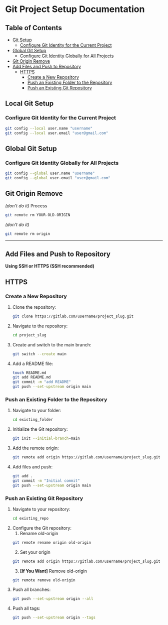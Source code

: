 # Git Project Setup Documentation
## Table of Contents
- [Git Setup](#local-git-setup)
  - [Configure Git Identity for the Current Project](#configure-git-identity-for-the-current-project)
- [Global Git Setup](#global-git-setup)
  - [Configure Git Identity Globally for All Projects](#configure-git-identity-globally-for-all-projects)
- [Git Origin Remove](#git-origin-remove)
- [Add Files and Push to Repository](#add-files-and-push-to-repository)
  - [HTTPS](#https)
    - [Create a New Repository](#create-a-new-repository)
    - [Push an Existing Folder to the Repository](#push-an-existing-folder-to-the-repository)
    - [Push an Existing Git Repository](#push-an-existing-git-repository)

## Local Git Setup
### Configure Git Identity for the Current Project
```bash
git config --local user.name "username"
git config --local user.email "user@gmail.com"
```

## Global Git Setup
### Configure Git Identity Globally for All Projects
```bash
git config --global user.name "username"
git config --global user.email "user@gmail.com"
```

## Git Origin Remove 
*(don't do it)*
Process
```bash
git remote rm YOUR-OLD-ORIGIN
```
*(don't do it)*
```bash
git remote rm origin
```

---

## Add Files and Push to Repository
**Using SSH or HTTPS (SSH recommended)**
## HTTPS

### Create a New Repository
1. Clone the repository:
   ```bash
   git clone https://gitlab.com/username/project_slug.git
   ```
2. Navigate to the repository:
   ```bash
   cd project_slug
   ```
3. Create and switch to the main branch:
   ```bash
   git switch --create main
   ```
4. Add a README file:
   ```bash
   touch README.md
   git add README.md
   git commit -m "add README"
   git push --set-upstream origin main
   ```

### Push an Existing Folder to the Repository
1. Navigate to your folder:
   ```bash
   cd existing_folder
   ```
2. Initialize the Git repository:
   ```bash
   git init --initial-branch=main
   ```
3. Add the remote origin:
   ```bash
   git remote add origin https://gitlab.com/username/project_slug.git
   ```
4. Add files and push:
   ```bash
   git add .
   git commit -m "Initial commit"
   git push --set-upstream origin main
   ```

### Push an Existing Git Repository
1. Navigate to your repository:
   ```bash
   cd existing_repo
   ```
2. Configure the Git repository:
   1. Rename old-origin
   ```bash
   git remote rename origin old-origin
   ```
   2. Set your origin
   ```bash
   git remote add origin https://gitlab.com/username/project_slug.git
   ```
   3. **[If You Want]** Remove old-origin
   ```bash
   git remote remove old-origin
   ```
4. Push all branches:
   ```bash
   git push --set-upstream origin --all
   ```
5. Push all tags:
   ```bash
   git push --set-upstream origin --tags
   ```
